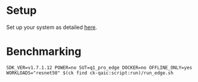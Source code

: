 # Setup
Set up your system as detailed [here](https://github.com/krai/ck-qaic/blob/main/script/setup.aedk/README.md).

# Benchmarking
```
SDK_VER=v1.7.1.12 POWER=no SUT=q1_pro_edge DOCKER=no OFFLINE_ONLY=yes WORKLOADS="resnet50" $(ck find ck-qaic:script:run)/run_edge.sh
```
